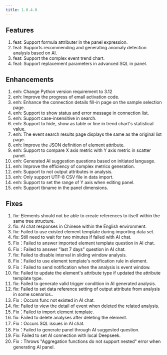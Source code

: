 ```yaml
---
title: 1.0.4.0
---
```


## Features
1. feat: Support formula attributer in the panel expression.
1. feat: Supports recommending and generating anomaly detection analysis based on AI.
1. feat: Support the complex event trend chart.
1. feat: Support  replacement parameters in advanced SQL in panel.

## Enhancements
1. enh: Change Python version requirement to 3.12
1. enh: Improve the progress of email activation code.
1. enh: Enhance the connection details fill-in page on the sample selection page.
1. enh: Support to show status and error message in connection list.
1. enh: Support case-insensitive in search.
1. enh: Support to hide, show as table or line in trend chart's statistical value.
1. enh: The event search results page displays the same as the original list page.
1. enh: Improve the JSON definition of element attribute.
1. enh: Support to compare X axis metric with Y axis metric in scatter panel. 
1. enh: Generated AI suggestion questions based on initiated language.
1. enh: Improve the efficiency of complex metrics generation.
1. enh: Support to not output attributes in analysis.
1. enh: Only support UTF-8 CSV file in data import.
1. enh: Support to set the range of Y axis when editing panel.
1. enh: Support tbname in the panel dimensions.

## Fixes
1. fix: Elements should not be able to create references to itself within the same tree structure.
1. fix: AI chat responses in Chinese within the English environment.
1. fix: Failed to use  existed element template during importing data set.
1. fix: Still need to wait for two minutes if failed with AI chat.
1. Fix：Failed to answer imported element template question in AI chat.
1. Fix：Failed to answer "last 7 days" question in AI chat.
1. fix: Failed to disable interval in sliding window analysis.
1. Fix：Failed to use element template's notification rule in element.
1. Fix：Failed to send notification when the analysis is event window.
1. fix: Failed to update the element's attribute type if updated the attribute template type.
1. fix: Failed to generate valid trigger condition in AI generated analysis.
1. fix: Failed to set data reference setting of output attribute from analysis in some scenarios..
1. Fix：Occurs func not existed in AI chat.
1. fix: Failed to view the detail of event when deleted the related analysis.
1. Fix：Failed to import element template.
1. fix: Failed to delete analyses after deleting the element.
1. Fix：Occurs SQL issues in AI chat.
1. Fix：Failed to generate panel through AI suggested question.
1. Fix: Failed to set AI connection with local Deepseek.
1. Fix：Throws "Aggregation functions do not support nested" error when generating AI panel.

